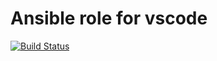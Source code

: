 # Ansible role for vscode

[![Build Status][travisci-badge]][travisci]

<!-- Links Referenced -->

[travisci]:             https://travis-ci.org/govcloud/ansible-role-vscode
[travisci-badge]:       https://travis-ci.org/govcloud/ansible-role-vscode.png?branch=master
